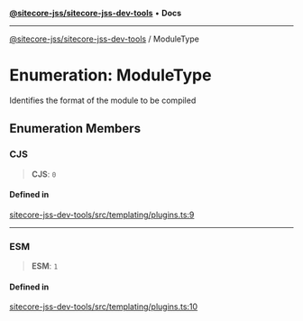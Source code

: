 [**@sitecore-jss/sitecore-jss-dev-tools**](../README.md) • **Docs**

***

[@sitecore-jss/sitecore-jss-dev-tools](../README.md) / ModuleType

# Enumeration: ModuleType

Identifies the format of the module to be compiled

## Enumeration Members

### CJS

> **CJS**: `0`

#### Defined in

[sitecore-jss-dev-tools/src/templating/plugins.ts:9](https://github.com/Sitecore/jss/blob/e507e97cfa27e316b3c99ba5c513dce49973a5f1/packages/sitecore-jss-dev-tools/src/templating/plugins.ts#L9)

***

### ESM

> **ESM**: `1`

#### Defined in

[sitecore-jss-dev-tools/src/templating/plugins.ts:10](https://github.com/Sitecore/jss/blob/e507e97cfa27e316b3c99ba5c513dce49973a5f1/packages/sitecore-jss-dev-tools/src/templating/plugins.ts#L10)
